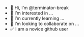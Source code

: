 - 👋 Hi, I’m @terminator-break
- 👀 I’m interested in ...
- 🌱 I’m currently learning ...
- 💞️ I’m looking to collaborate on ...
- ✅ I am a novice github user


